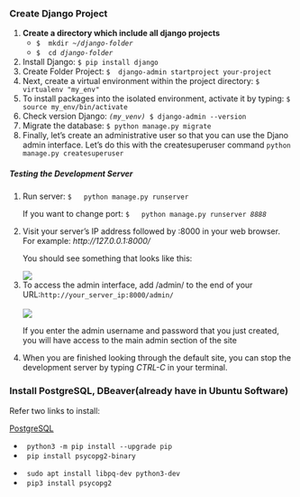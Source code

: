 
<h3>Create Django Project</h3>
  <ol>
    <li><b>Create a directory which include all django projects</b>
      <ul>
        <li><code>$  mkdir ~/<i>django-folder</i></code></li>
        <li><code>$  cd <i>django-folder</i></code></li>  
      </ul>
    </li>
    <li>Install Django: <code>$ pip install django </code></li>
    <li>Create Folder Project: <code>$  django-admin startproject your-project</code></li>
    <li>Next, create a virtual environment within the project directory: <code>$ virtualenv "my_env"</code></li>
    <li>To install packages into the isolated environment, activate it by typing: 
      <code>$ source my_env/bin/activate</code></li>
    <li>Check version Django: <code><i>(my_venv)</i> $ django-admin --version</code></li>
    <li>Migrate the database: <code>$ python manage.py migrate</code></li>
    <li>Finally, let’s create an administrative user so that you can use the Djano admin interface. Let’s do this with the createsuperuser command
      <code>python manage.py createsuperuser</code>
    </li>
 </ol> 
 
 <h5>Testing the Development Server</h5>
 <ol>
    <li>Run server: <code>$   python manage.py runserver</code></li>
    <p> If you want to change port:  <code>$   python manage.py runserver <i>8888</i></code>
    <li>Visit your server’s IP address followed by :8000 in your web browser. For example: <i>http://127.0.0.1:8000/</i></li>
    <p>You should see something that looks like this:</p>
    <img src="https://user-images.githubusercontent.com/85974492/125220336-b9132480-e2f0-11eb-9074-364f85a7447b.png">
    <li>To access the admin interface, add /admin/ to the end of your URL:<code>http://your_server_ip:8000/admin/</code></li><br>
    <img src="https://assets.digitalocean.com/articles/eng_python/django/django-admin-login.png">
    <p>If you enter the admin username and password that you just created, you will have access to the main admin section of the site</p>
    <li>When you are finished looking through the default site, you can stop the development server by typing <i>CTRL-C</i> in your terminal.</li>
 </ol> 
 
<h3> Install PostgreSQL, DBeaver(already have in Ubuntu Software)</h3>
<p>Refer two links to install: </p>
<a href = "https://phoenixnap.com/kb/how-to-install-postgresql-on-ubuntu">PostgreSQL</a>
<ul>
  <li><code> python3 -m pip install --upgrade pip </code></li>  
  <li><code> pip install psycopg2-binary </code></li>
</ul>
<ul>
  <li><code> sudo apt install libpq-dev python3-dev </code></li>  
  <li><code> pip3 install psycopg2 </code></li>
</ul>









